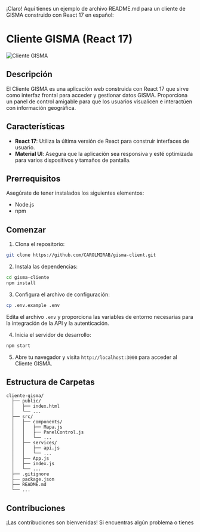 ¡Claro! Aquí tienes un ejemplo de archivo README.md para un cliente de GISMA construido con React 17 en español:

# Cliente GISMA (React 17)

![Cliente GISMA](./screenshot.png)

## Descripción

El Cliente GISMA es una aplicación web construida con React 17 que sirve como interfaz frontal para acceder y gestionar datos GISMA. Proporciona un panel de control amigable para que los usuarios visualicen e interactúen con información geográfica.

## Características

- **React 17**: Utiliza la última versión de React para construir interfaces de usuario.
- **Material UI**: Asegura que la aplicación sea responsiva y esté optimizada para varios dispositivos y tamaños de pantalla.

## Prerrequisitos

Asegúrate de tener instalados los siguientes elementos:

- Node.js
- npm

## Comenzar

1. Clona el repositorio:

```bash
git clone https://github.com/CAROLMIRAB/gisma-client.git
```

2. Instala las dependencias:

```bash
cd gisma-cliente
npm install
```

3. Configura el archivo de configuración:

```bash
cp .env.example .env
```

Edita el archivo `.env` y proporciona las variables de entorno necesarias para la integración de la API y la autenticación.

4. Inicia el servidor de desarrollo:

```bash
npm start
```

5. Abre tu navegador y visita `http://localhost:3000` para acceder al Cliente GISMA.

## Estructura de Carpetas

```
cliente-gisma/
  ├── public/
  │   ├── index.html
  │   └── ...
  ├── src/
  │   ├── components/
  │   │   ├── Mapa.js
  │   │   ├── PanelControl.js
  │   │   └── ...
  │   ├── services/
  │   │   ├── api.js
  │   │   └── ...
  │   ├── App.js
  │   ├── index.js
  │   └── ...
  ├── .gitignore
  ├── package.json
  ├── README.md
  └── ...
```

## Contribuciones

¡Las contribuciones son bienvenidas! Si encuentras algún problema o tienes
